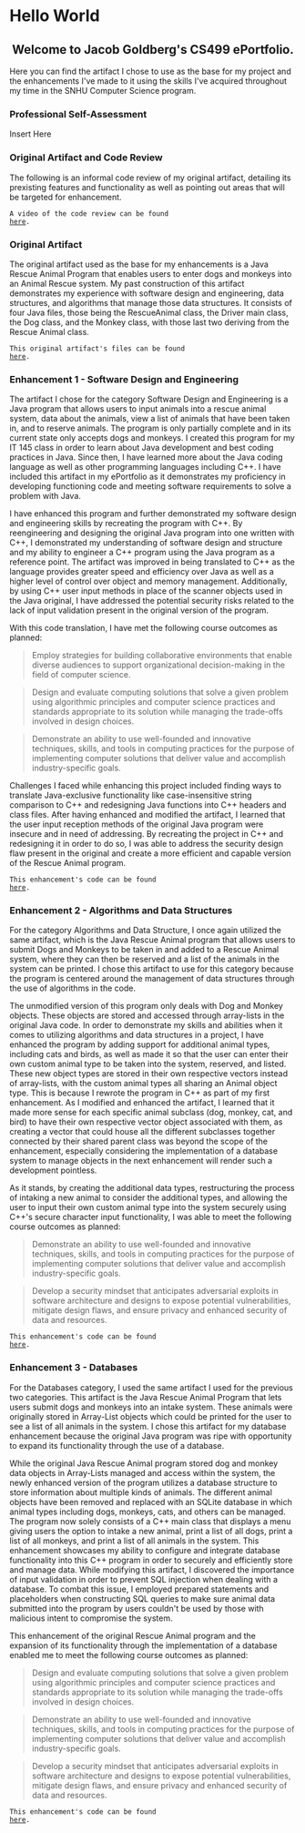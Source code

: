 # Hello World
  
## <center>Welcome to Jacob Goldberg's CS499 ePortfolio. </center>
Here you can find the artifact I chose to use as the base for my project and the enhancements I've made to it using the skills I've acquired throughout my time in the SNHU Computer Science program.

### Professional Self-Assessment

Insert Here

### Original Artifact and Code Review

The following is an informal code review of my original artifact, detailing its prexisting features and functionality as well as pointing out areas that will be targeted for enhancement. 

<code>A video of the code review can be found <a href="https://youtu.be/aZIdsyjYgkk">here</a>.</code>

### Original Artifact
The original artifact used as the base for my enhancements is a Java Rescue Animal Program that enables users to enter dogs and monkeys into an Animal Rescue system. My past construction of this artifact demonstrates my experience with software design and engineering, data structures, and algorithms that manage those data structures. It consists of four Java files, those being the RescueAnimal class, the Driver main class, the Dog class, and the Monkey class, with those last two deriving from the Rescue Animal class.

<code>This original artifact's files can be found <a href="https://github.com/jacobfgoldberg/jacobfgoldberg.github.io/tree/original_code">here</a>.</code>

### Enhancement 1 - Software Design and Engineering
The artifact I chose for the category Software Design and Engineering is a Java program that allows users to input animals into a rescue animal system, data about the animals, view a list of animals that have been taken in, and to reserve animals. The program is only partially complete and in its current state only accepts dogs and monkeys. I created this program for my IT 145 class in order to learn about Java development and best coding practices in Java. Since then, I have learned more about the Java coding language as well as other programming languages including C++. I have included this artifact in my ePortfolio as it demonstrates my proficiency in developing functioning code and meeting software requirements to solve a problem with Java. 

I have enhanced this program and further demonstrated my software design and engineering skills by recreating the program with C++. By reengineering and designing the original Java program into one written with C++, I demonstrated my understanding of software design and structure and my ability to engineer a C++ program using the Java program as a reference point. The artifact was improved in being translated to C++ as the language provides greater speed and efficiency over Java as well as a higher level of control over object and memory management. Additionally, by using C++ user input methods in place of the scanner objects used in the Java original, I have addressed the potential security risks related to the lack of input validation present in the original version of the program. 

With this code translation, I have met the following course outcomes as planned:
>Employ strategies for building collaborative environments that enable diverse audiences to support organizational decision-making in the field of computer science.

>Design and evaluate computing solutions that solve a given problem using algorithmic principles and computer science practices and standards appropriate to its solution while managing the trade-offs involved in design choices.

>Demonstrate an ability to use well-founded and innovative techniques, skills, and tools in computing practices for the purpose of implementing computer solutions that deliver value and accomplish industry-specific goals.

Challenges I faced while enhancing this project included finding ways to translate Java-exclusive functionality like case-insensitive string comparison to C++ and redesigning Java functions into C++ headers and class files. After having enhanced and modified the artifact, I learned that the user input reception methods of the original Java program were insecure and in need of addressing. By recreating the project in C++ and redesigning it in order to do so, I was able to address the security design flaw present in the original and create a more efficient and capable version of the Rescue Animal program.

<code>This enhancement's code can be found <a href="https://github.com/jacobfgoldberg/jacobfgoldberg.github.io/tree/original_code">here</a>.</code>

### Enhancement 2 - Algorithms and Data Structures
For the category Algorithms and Data Structure, I once again utilized the same artifact, which is the Java Rescue Animal program that allows users to submit Dogs and Monkeys to be taken in and added to a Rescue Animal system, where they can then be reserved and a list of the animals in the system can be printed. I chose this artifact to use for this category because the program is centered around the management of data structures through the use of algorithms in the code. 

The unmodified version of this program only deals with Dog and Monkey objects. These objects are stored and accessed through array-lists in the original Java code. In order to demonstrate my skills and abilities when it comes to utilizing algorithms and data structures in a project, I have enhanced the program by adding support for additional animal types, including cats and birds, as well as made it so that the user can enter their own custom animal type to be taken into the system, reserved, and listed. These new object types are stored in their own respective vectors instead of array-lists, with the custom animal types all sharing an Animal object type. This is because I rewrote the program in C++ as part of my first enhancement. As I modified and enhanced the artifact, I learned that it made more sense for each specific animal subclass (dog, monkey, cat, and bird) to have their own respective vector object associated with them, as creating a vector that could house all the different subclasses together connected by their shared parent class was beyond the scope of the enhancement, especially considering the implementation of a database system to manage objects in the next enhancement will render such a development pointless. 

As it stands, by creating the additional data types, restructuring the process of intaking a new animal to consider the additional types, and allowing the user to input their own custom animal type into the system securely using C++'s secure character input functionality, I was able to meet the following course outcomes as planned: 

>Demonstrate an ability to use well-founded and innovative techniques, skills, and tools in computing practices for the purpose of implementing computer solutions that deliver value and accomplish industry-specific goals.

>Develop a security mindset that anticipates adversarial exploits in software architecture and designs to expose potential vulnerabilities, mitigate design flaws, and ensure privacy and enhanced security of data and resources.

<code>This enhancement's code can be found <a href="https://github.com/jacobfgoldberg/jacobfgoldberg.github.io/tree/original_code">here</a>.</code>

### Enhancement 3 - Databases
For the Databases category, I used the same artifact I used for the previous two categories. This artifact is the Java Rescue Animal Program that lets users submit dogs and monkeys into an intake system. These animals were originally stored in Array-List objects which could be printed for the user to see a list of all animals in the system. I chose this artifact for my database enhancement because the original Java program was ripe with opportunity to expand its functionality through the use of a database.  

While the original Java Rescue Animal program stored dog and monkey data objects in Array-Lists managed and access within the system, the newly enhanced version of the program utilizes a database structure to store information about multiple kinds of animals. The different animal objects have been removed and replaced with an SQLite database in which animal types including dogs, monkeys, cats, and others can be managed. The program now solely consists of a C++ main class that displays a menu giving users the option to intake a new animal, print a list of all dogs, print a list of all monkeys, and print a list of all animals in the system. This enhancement showcases my ability to configure and integrate database functionality into this C++ program in order to securely and efficiently store and manage data. While modifying this artifact, I discovered the importance of input validation in order to prevent SQL injection when dealing with a database. To combat this issue, I employed prepared statements and placeholders when constructing SQL queries to make sure animal data submitted into the program by users couldn't be used by those with malicious intent to compromise the system.  

This enhancement of the original Rescue Animal program and the expansion of its functionality through the implementation of a database enabled me to meet the following course outcomes as planned: 

>Design and evaluate computing solutions that solve a given problem using algorithmic principles and computer science practices and standards appropriate to its solution while managing the trade-offs involved in design choices.    

>Demonstrate an ability to use well-founded and innovative techniques, skills, and tools in computing practices for the purpose of implementing computer solutions that deliver value and accomplish industry-specific goals. 

>Develop a security mindset that anticipates adversarial exploits in software architecture and designs to expose potential vulnerabilities, mitigate design flaws, and ensure privacy and enhanced security of data and resources.   

<code>This enhancement's code can be found <a href="https://github.com/jacobfgoldberg/jacobfgoldberg.github.io/tree/original_code">here</a>.</code>
